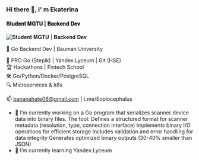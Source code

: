 ### Hi there 👋, i' m Ekaterina
#### 𝐒𝐭𝐮𝐝𝐞𝐧𝐭 𝐌𝐆𝐓𝐔 | 𝐁𝐚𝐜𝐤𝐞𝐧𝐝 𝐃𝐞𝐯 
![𝐒𝐭𝐮𝐝𝐞𝐧𝐭 𝐌𝐆𝐓𝐔 | 𝐁𝐚𝐜𝐤𝐞𝐧𝐝 𝐃𝐞𝐯 ](https://arturssmirnovs.github.io/github-profile-readme-generator/images/banner.png)

🚀 Go Backend Dev | Bauman University  

📌 PRO Go (Stepik) | Yandex.Lyceum | Git (HSE)  
🏆 Hackathons | Fintech School  
🛠️ Go/Python/Docker/PostgreSQL  
🔍 Microservices & k8s
  
📫 bananahate06@gmail.com | t.me/Eoplocephalus  

- 🔭 I’m currently working on  a Go program that serializes scanner device data into binary files. The tool:  Defines a structured format for scanner metadata (resolution, type, connection interface)  Implements binary I/O operations for efficient storage  Includes validation and error handling for data integrity  Generates optimized binary outputs (30-40% smaller than JSON) 
- 🌱 I’m currently learning Yandex.Lyceum 




